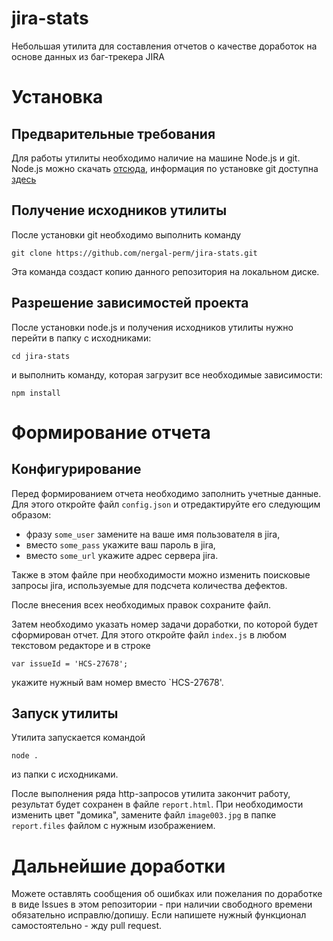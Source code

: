 # jira-stats

Небольшая утилита для составления отчетов о качестве доработок на основе данных из баг-трекера JIRA

# Установка

## Предварительные требования

Для работы утилиты необходимо наличие на машине Node.js и git. Node.js можно скачать [отсюда](https://nodejs.org/en/download/), информация по установке git доступна [здесь](https://git-scm.com/book/ru/v2/%D0%92%D0%B2%D0%B5%D0%B4%D0%B5%D0%BD%D0%B8%D0%B5-%D0%A3%D1%81%D1%82%D0%B0%D0%BD%D0%BE%D0%B2%D0%BA%D0%B0-Git)

## Получение исходников утилиты

После установки git необходимо выполнить команду 
```
git clone https://github.com/nergal-perm/jira-stats.git
```
Эта команда создаст копию данного репозитория на локальном диске.

## Разрешение зависимостей проекта

После установки node.js и получения исходников утилиты нужно перейти в папку с исходниками:
```
cd jira-stats
```
и выполнить команду, которая загрузит все необходимые зависимости:
```
npm install
```

# Формирование отчета

## Конфигурирование

Перед формированием отчета необходимо заполнить учетные данные. Для этого откройте файл `config.json` и отредактируйте его следующим образом:
* фразу `some_user` замените на ваше имя пользователя в jira,
* вместо `some_pass` укажите ваш пароль в jira,
* вместо `some_url` укажите адрес сервера jira.

Также в этом файле при необходимости можно изменить поисковые запросы jira, используемые для подсчета количества дефектов.

После внесения всех необходимых правок сохраните файл.

Затем необходимо указать номер задачи доработки, по которой будет сформирован отчет. Для этого откройте файл `index.js` в любом текстовом редакторе и в строке
```
var issueId = 'HCS-27678';
```
укажите нужный вам номер вместо `HCS-27678'.

## Запуск утилиты

Утилита запускается командой 
```
node .
``` 
из папки с исходниками.

После выполнения ряда http-запросов утилита закончит работу, результат будет сохранен в файле `report.html`.
При необходимости изменить цвет "домика", замените файл `image003.jpg` в папке `report.files` файлом с нужным изображением.

# Дальнейшие доработки

Можете оставлять сообщения об ошибках или пожелания по доработке в виде Issues в этом репозитории - при наличии свободного времени обязательно исправлю/допишу. Если напишете нужный функционал самостоятельно - жду pull request.

